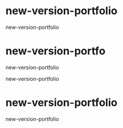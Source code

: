 # new-version-portfolio
new-version-portfolio

# new-version-portfo

new-version-portfolio


new-version-portfolio

# new-version-portfolio


new-version-portfolio
#
